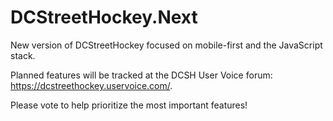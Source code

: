 DCStreetHockey.Next
===================

New version of DCStreetHockey focused on mobile-first and the JavaScript stack.  

Planned features will be tracked at the DCSH User Voice forum: https://dcstreethockey.uservoice.com/.

Please vote to help prioritize the most important features!
